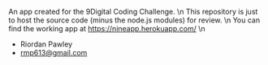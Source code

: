 An app created for the 9Digital Coding Challenge. \n
This repository is just to host the source code (minus the node.js modules) for review. \n
You can find the working app at https://nineapp.herokuapp.com/ \n

- Riordan Pawley
- rmp613@gmail.com
